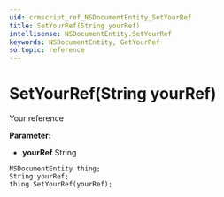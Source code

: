 ```yaml
---
uid: crmscript_ref_NSDocumentEntity_SetYourRef
title: SetYourRef(String yourRef)
intellisense: NSDocumentEntity.SetYourRef
keywords: NSDocumentEntity, GetYourRef
so.topic: reference
---
```


# SetYourRef(String yourRef)

Your reference

**Parameter:** 
 - **yourRef** String

```crmscript
NSDocumentEntity thing;
String yourRef;
thing.SetYourRef(yourRef);
```

